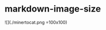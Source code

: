 # markdown-image-size

<!--
create time: 2016-04-20 08:38:22
Author: amoblin

This file is created by Marboo<http://marboo.io> template file $MARBOO_HOME/.media/starts/default.md
本文件由 Marboo<http://marboo.io> 模板文件 $MARBOO_HOME/.media/starts/default.md 创建
-->

![](./minertocat.png =100x100)
